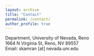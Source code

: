 ```yaml
---
layout: archive
title: "Contact"
permalink: /contact/
author_profile: true
---
```

Department, University of Nevada, Reno<br>
1664 N Virginia St, Reno, NV 89557<br>
Email: skamran [at] nevada.unr.edu
